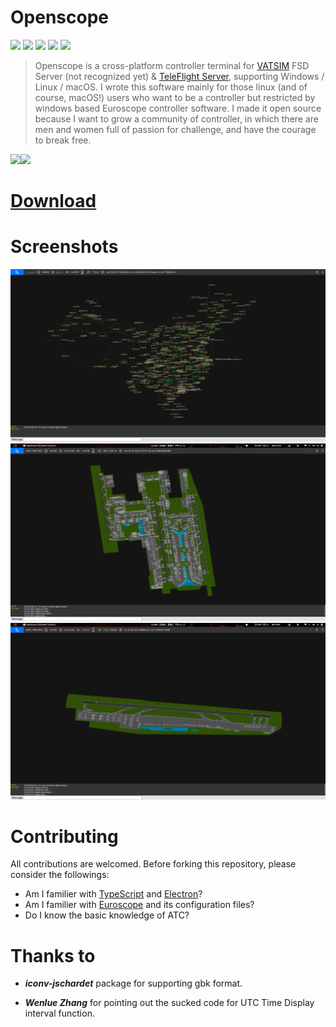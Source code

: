 # Openscope 
![](https://img.shields.io/github/package-json/v/Ericple/openscope-project?style=flat-square)
![](https://img.shields.io/github/license/Ericple/openscope-project?logo=github&style=flat-square)
![](https://img.shields.io/github/issues/Ericple/openscope-project?style=flat-square)
![](https://img.shields.io/github/package-json/dependency-version/Ericple/openscope-project/electron?style=flat-square)
![](https://img.shields.io/github/stars/Ericple/openscope-project?style=social)

> Openscope is a cross-platform controller terminal for [VATSIM](https://vatsim.net/) FSD Server (not recognized yet) & [TeleFlight Server](https://openvmsys.cn/tfs/#/), supporting Windows / Linux / macOS. I wrote this software mainly for those linux (and of course, macOS!) users who want to be a controller but restricted by windows based Euroscope controller software. I made it open source because I want to grow a community of controller, in which there are men and women full of passion for challenge, and have the courage to break free.

![](https://img.shields.io/github/v/release/Ericple/openscope-project?include_prereleases&style=for-the-badge)![](https://img.shields.io/github/downloads/Ericple/openscope-project/total?style=for-the-badge) 
# [Download](https://github.com/Ericple/openscope-project/releases/latest) 

# Screenshots

![](src/pages/assets/image/Openscope5.png)
![](src/pages/assets/image/Openscope1.png)
![](src/pages/assets/image/Openscope2.png)


# Contributing

All contributions are welcomed. Before forking this repository, please consider the followings:

- Am I familier with [TypeScript](https://www.typescriptlang.org/) and [Electron](https://electronjs.org/)?
- Am I familier with [Euroscope](https://www.euroscope.hu/wp/) and its configuration files?
- Do I know the basic knowledge of ATC?

# Thanks to

- ***iconv-jschardet*** package for supporting gbk format.


- ***Wenlue Zhang*** for pointing out the sucked code for UTC Time Display interval function.